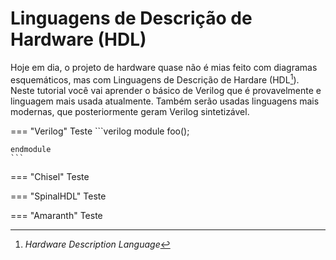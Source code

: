 # Linguagens de Descrição de Hardware (HDL)

Hoje em dia, o projeto de hardware quase não é mias feito com diagramas esquemáticos, mas com Linguagens de Descrição de Hardare (HDL[^1]). Neste tutorial você vai aprender o básico de Verilog que é provavelmente e linguagem mais usada atualmente. Também serão usadas linguagens mais modernas, que posteriormente geram Verilog sintetizável. 

=== "Verilog"
    Teste
    ```verilog
    module foo();

    endmodule
    ```

=== "Chisel"
    Teste

=== "SpinalHDL"
    Teste

=== "Amaranth"
    Teste




[^1]: *Hardware Description Language* 

